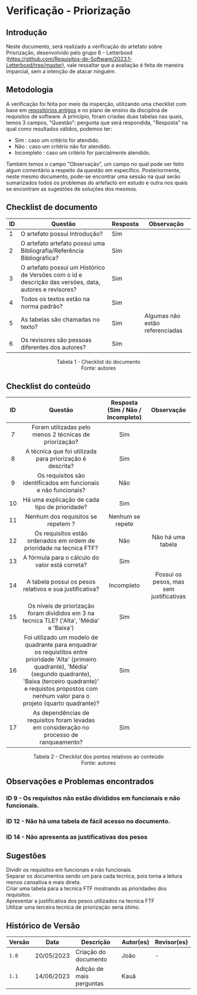 # Verificação - Priorização

## Introdução

Neste documento, será realizado a verificação do artefato sobre Priorização, desenvolvido pelo grupo 6 - Letterboxd (<https://github.com/Requisitos-de-Software/2023.1-Letterboxd/tree/master>), vale ressaltar que a avaliação é feita de maneira imparcial, sem a intenção de atacar ninguém.
## Metodologia

A verificação foi feita por meio da insperção, utilizando uma checklist com base em [repositórios antigos](https://github.com/Requisitos-de-Software) e no plano de ensino da disciplina de requisitos de software. A principio, foram criadas duas tabelas nas quais, temos 3 campos, "Questão": pergunta que será respondida, "Resposta" na qual como resultados válidos, podemos ter: 

- Sim : caso um critério for atendido.
- Não : caso um critério não for atendido.
- Incompleto : caso um critério for parcialmente atendido.

Também temos o campo "Observação", um campo no qual pode ser feito algum comentário a respeito da questão em específico. Posteriormente, neste mesmo documento, pode-se encontrar uma sessão na qual serão sumarizados todos os problemas do artefacto em estudo e outra nos quais se encontram as sugestões de soluções dos mesmos.

## Checklist de documento
|ID|Questão|Resposta|Observação|
|--|-------|--------|----------|
|1|O artefato possui Introdução?                                                                                |    Sim    |          |
|2|O artefato artefato possui uma Bibliografia/Referência Bibliográfica?                                        |    Sim    |          |
|3|O artefato possui um Histórico de Versões com o id e descrição das versões, data, autores e revisores?       |    Sim    |          |
|4|Todos os textos estão na norma padrão?                                                                       |    Sim    |          |
|5|As tabelas são chamadas no texto?                                                                            |    Sim    | Algumas não estão referenciadas          |
|6|Os revisores são pessoas diferentes dos autores?                                                             |    Sim     |          |

<p align="center"> Tabela 1 - Checklist do documento <br> Fonte: autores </p>

## Checklist do conteúdo

| ID |                                   Questão                                   | Resposta (Sim / Não / Incompleto) | Observação|
| :-----------: | :-------------------------------------------------------------------------: | :-------------------------------: | :----:|
|       7       |               Foram utilizadas pelo menos 2 técnicas de priorização?         |                Sim                |
|       8       |          A técnica que foi utilizada para priorização é descrita?            |                Sim                |
|       9       |       Os requisitos são identificados em funcionais e não funcionais?        |                Não                |
|       10       |           Há uma explicação de cada tipo de prioridade?                     |                Sim                | 
|       11       |                 Nenhum dos requisitos se repetem ?                          |           Nenhum se repete        |
|       12      | Os requisitos estão ordenados em ordem de prioridade na tecnica FTF?         |                Não                | Não há uma tabela|
|       13      | A fórmula para o cálculo do valor está correta?                              |                Sim                 ||
|       14      |   A tabela possui os pesos relativos e sua justificativa?                    |                Incompleto          | Possui os pesos, mas sem justificativas|
|       15      | Os níveis de priorização foram divididos em 3 na tecnica TLE? ('Alta', 'Média' e 'Baixa')  |                  Sim ||
|        16     | Foi utilizado um modelo de quadrante para enquadrar os requistitos entre prioridade 'Alta' (primeiro quadrante), 'Média' (segundo quadrante), 'Baixa (terceiro quadrante)' e requistos propostos com nenhum valor para o projeto (quarto quadrante)?|Sim ||
|      17        | 	As dependências de requisitos foram levadas em consideração no processo de ranqueamento?|Sim||
  

<p align="center"> Tabela 2 - Checklist dos pontos relativos ao conteúdo <br> Fonte: autores </p>


## Observações e Problemas encontrados
### ID 9 - Os requisitos não estão divididos em funcionais e não funcionais.
### ID 12 - Não há uma tabela de fácil acesso no documento.
### ID 14 - Não apresenta as justificativas dos pesos

## Sugestões
Dividir os requisitos em funcionais e não funcionais.</br>
Separar os documentos sendo um para cada tecnica, pois torna a leitura menos cansativa e mais direta.</br>
Criar uma tabela para a tecnica FTF mostrando as prioridades dos requisitos.</br>
Apresentar a justificativa dos pesos utilizados na tecnica FTF </br>
Utilizar uma terceira tecnica de priorização seria ótimo. </br>

## Histórico de Versão

| Versão | Data       | Descrição                  | Autor(es)    | Revisor(es) |
| ------ | ---------- | -------------------------- | ------------ | ----------- |
| `1.0`  | 20/05/2023 | Criação do documento       | João         |     -       |
| `1.1`  | 14/06/2023 | Adição de mais perguntas   | Kauã         |              |
